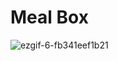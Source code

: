 # Meal Box

![ezgif-6-fb341eef1b21](https://user-images.githubusercontent.com/41163758/89519984-d6936080-d7fa-11ea-8f7d-a6809b285cfa.gif)
